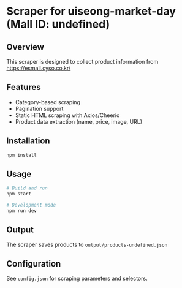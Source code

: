 # Scraper for uiseong-market-day (Mall ID: undefined)

## Overview
This scraper is designed to collect product information from https://esmall.cyso.co.kr/

## Features
- Category-based scraping
- Pagination support
- Static HTML scraping with Axios/Cheerio
- Product data extraction (name, price, image, URL)

## Installation
```bash
npm install
```

## Usage
```bash
# Build and run
npm start

# Development mode
npm run dev
```

## Output
The scraper saves products to `output/products-undefined.json`

## Configuration
See `config.json` for scraping parameters and selectors.
